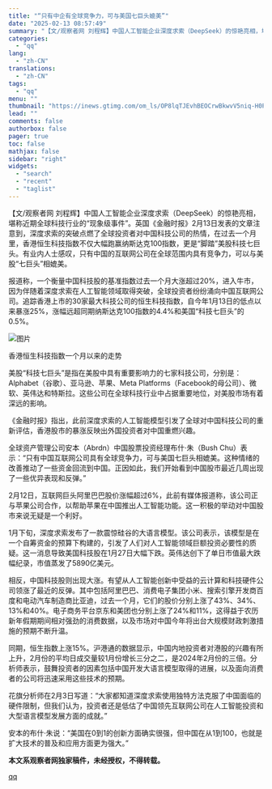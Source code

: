 ```yaml
---
title: "“只有中企有全球竞争力，可与美国七巨头媲美”"
date: "2025-02-13 08:57:49"
summary: "【文/观察者网 刘程辉】中国人工智能企业深度求索（DeepSeek）的惊艳亮相，堪称近期全球科技行..."
categories:
  - "qq"
lang:
  - "zh-CN"
translations:
  - "zh-CN"
tags:
  - "qq"
menu: ""
thumbnail: "https://inews.gtimg.com/om_ls/OP8lqTJEvhBEOCrwBkwvV5niq-H0Pkc4ZfFqrmB1TNBqsAA_640360/0"
lead: ""
comments: false
authorbox: false
pager: true
toc: false
mathjax: false
sidebar: "right"
widgets:
  - "search"
  - "recent"
  - "taglist"
---
```


【文/观察者网 刘程辉】中国人工智能企业深度求索（DeepSeek）的惊艳亮相，堪称近期全球科技行业的“现象级事件”。英国《金融时报》2月13日发表的文章注意到，深度求索的突破点燃了全球投资者对中国科技公司的热情，在过去一个月里，香港恒生科技指数不仅大幅跑赢纳斯达克100指数，更是“脚踏”美股科技七巨头。有业内人士感叹，只有中国的互联网公司在全球范围内具有竞争力，可以与美股“七巨头”相媲美。

报道称，一个衡量中国科技股的基准指数过去一个月大涨超过20%，进入牛市，因为伴随着深度求索在人工智能领域取得突破，全球投资者纷纷涌向中国互联网公司。追踪香港上市的30家最大科技公司的恒生科技指数，自今年1月13日的低点以来暴涨25%，涨幅远超同期纳斯达克100指数的4.4%和美国“科技七巨头”的0.5%。

![图片](https://inews.gtimg.com/om_bt/O2fvV1VrZXdZSBBCcHDvPkoOx7ddO5Ar4F6IlduWmx7aAAA/641)

香港恒生科技指数一个月以来的走势

‌美股“科技七巨头”‌是指在美股中具有重要影响力的七家科技公司，分别是：Alphabet（谷歌）、亚马逊、苹果、Meta Platforms（Facebook的母公司）、微软、英伟达和特斯拉。这些公司在全球科技行业中占据重要地位，对美股市场有着深远的影响。

《金融时报》指出，此前深度求索的人工智能模型引发了全球对中国科技公司的重新评估，香港股市的暴涨反映出外国投资者对中国重燃兴趣。

全球资产管理公司安本（Abrdn）中国股票投资经理布什·朱（Bush Chu）表示：“只有中国互联网公司具有全球竞争力，可与美国七巨头相媲美。这种情绪的改善推动了一些资金回流到中国。正因如此，我们开始看到中国股市最近几周出现了一些优异表现和反弹。”

2月12日，互联网巨头阿里巴巴股价涨幅超过6%，此前有媒体报道称，该公司正与苹果公司合作，以帮助苹果在中国推出人工智能功能。这一积极的举动对中国股市来说无疑是一个利好。

1月下旬，深度求索发布了一款震惊硅谷的大语言模型。该公司表示，该模型是在一个自筹资金的预算下构建的，引发了人们对人工智能领域巨额投资必要性的质疑。这一消息导致美国科技股在1月27日大幅下跌。英伟达创下了单日市值最大跌幅纪录，市值蒸发了5890亿美元。

相反，中国科技股则出现大涨。有望从人工智能创新中受益的云计算和科技硬件公司领涨了最近的反弹。其中包括阿里巴巴、消费电子集团小米、搜索引擎开发商百度和电动汽车制造商比亚迪，过去一个月，它们的股价分别上涨了43%、34%、13%和40%。电子商务平台京东和美团也分别上涨了24%和11%，这得益于农历新年假期期间相对强劲的消费数据，以及市场对中国今年将出台大规模财政刺激措施的预期不断升温。

同期，恒生指数上涨15%。沪港通的数据显示，中国内地投资者对港股的兴趣有所上升，2月份的平均日成交量较1月份增长三分之二，是2024年2月份的三倍。分析师表示，鼓舞投资者的因素包括中国开发大语言模型取得的进展，以及面向消费者的公司将迅速采用这些技术的预期。

花旗分析师在2月3日写道：“大家都知道深度求索使用独特方法克服了中国面临的硬件限制，但我们认为，投资者还是低估了中国领先互联网公司在人工智能投资和大型语言模型发展方面的成就。”

安本的布什·朱说：“美国在0到1的创新方面确实很强，但中国在从1到100，也就是扩大技术的普及和应用方面更为强大。”

**本文系观察者网独家稿件，未经授权，不得转载。**

[qq](https://new.qq.com/rain/a/20250213A01KRD00)
